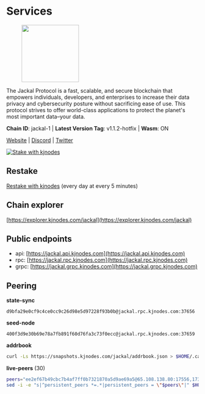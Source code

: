 # Services

<figure><img src="https://raw.githubusercontent.com/kj89/testnet_manuals/main/pingpub/logos/jackal.png" width="150" alt=""><figcaption></figcaption></figure>

The Jackal Protocol is a fast, scalable, and secure blockchain that empowers  individuals, developers, and enterprises to increase their data privacy and  cybersecurity posture without sacrificing ease of use. This protocol strives  to offer world-class applications to protect the planet's most important data–your data.

**Chain ID**: jackal-1 | **Latest Version Tag**: v1.1.2-hotfix | **Wasm**: ON

[Website](https://jackalprotocol.com) | [Discord](https://discord.com/invite/5GKym3p6rj) | [Twitter](https://twitter.com/Jackal_Protocol)

[![Stake with kjnodes](https://i.ibb.co/cr44Q8j/button-stake-with-kjnodes.png)](https://restake.app/jackal/jklvaloper1tr3wm3mdkz0tda6t7vavqnn7fe2g4un0f67xmt)

## Restake

[Restake with kjnodes](https://restake.app/jackal/jklvaloper1tr3wm3mdkz0tda6t7vavqnn7fe2g4un0f67xmt) (every day at every 5 minutes)
## Chain explorer
[https://explorer.kjnodes.com/jackal](https://explorer.kjnodes.com/jackal)

## Public endpoints

* api: [https://jackal.api.kjnodes.com](https://jackal.api.kjnodes.com)
* rpc: [https://jackal.rpc.kjnodes.com](https://jackal.rpc.kjnodes.com)
* grpc: [https://jackal.grpc.kjnodes.com](https://jackal.grpc.kjnodes.com)

## Peering

**state-sync**

```text
d9bfa29e0cf9c4ce0cc9c26d98e5d97228f93b0b@jackal.rpc.kjnodes.com:37656
```

**seed-node**

```text
400f3d9e30b69e78a7fb891f60d76fa3c73f0ecc@jackal.rpc.kjnodes.com:37659
```

**addrbook**
```bash
curl -Ls https://snapshots.kjnodes.com/jackal/addrbook.json > $HOME/.canine/config/addrbook.json
```

**live-peers** (30)
```bash
peers="ee2ef67b49cbc7b4af7ff0b7321870a5d9ae69a5@65.108.138.80:17556,173c43436e2287f3660c344a5fd2386da4a61968@65.109.92.241:11126,a877c11ecef83401dcc96c4499874ebc3f13367b@116.202.36.240:10756,d9bfa29e0cf9c4ce0cc9c26d98e5d97228f93b0b@65.109.88.38:37656,ff94a29e02de8369faf37c76d3c97684bbd51bd6@185.16.38.165:17556,11c23c5341d0ac69f9ebb3be9afa7fe0e134ece0@94.79.54.137:28656,26b6255375a592c3b0664bd474a6975f468c3785@88.99.164.158:11126,dd3cab79ffae0aed4f519503b66e9403c69eeb14@85.237.193.101:25565,7751d16cfa48da0a5bea6f40e9bcc386b4c76c50@51.89.7.184:26638,e08efc0b0e15e4d8eacf0f4ed5e52f6e9bdc312d@144.76.97.251:36156,b55e7c342620b73cbc9572604d1c2146892231d6@194.34.232.124:34656,68b81df146d915f599775a18953bbefbd49d024a@193.70.33.64:17556,6852add4eaa027707a6000c78ea9e7cde81b058f@18.118.26.4:26656,588e509e3a8c1dc4ba938779bf569cd9f6f0f4be@212.23.222.109:26256,ac6e9b3fc2d18f51aa8d6f98bae9e05acfac97e1@176.42.25.134:26656,f42498ca4d9e62f95115f04ae18fa5ec1c1487f1@65.108.141.109:18656,c2842c76779913e05fa4256e3caab852e1782951@202.61.194.254:60756,d39fecbc409541de13fa644d90066d4dabe08262@95.165.89.222:24475,4398bd773ac885b7365de3604eb487be10c54563@185.16.38.210:26906,ebc272824924ea1a27ea3183dd0b9ba713494f83@95.214.52.139:26906,2b7f02456898efbbb9da462b9b3e80ba12ff2f7c@65.109.116.50:27656,0faa7f1099de2e02deebe09fcb52863056333265@144.202.72.17:26616,3ebc427c4aea796e7eea5551e8bca74a7734fe52@65.144.145.234:26656,35986ec8d12abb75a2cd85b3102cee012dd90dd0@89.245.24.94:20356,f460d33619705cb145d88631115a0b5581515060@165.232.173.74:26656,6fb595ce8c3a58ce4498537ddfe5333f36a24957@38.242.250.7:26646,46d4495643f2579573a61e181a88de3b8f0acc4f@2.139.23.24:36656,a79da224ad9d4501dbf1d547986ebec55d56b951@135.181.128.114:17556,fa116b94190a93c092e4dadedec950bf3e00caca@86.32.74.154:26656,20e1000e88125698264454a884812746c2eb4807@65.108.227.217:17556"
sed -i -e "s|^persistent_peers *=.*|persistent_peers = \"$peers\"|" $HOME/.canine/config/config.toml
```
